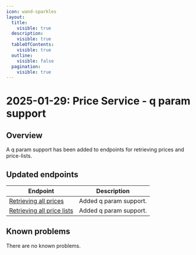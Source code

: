 ```yaml
---
icon: wand-sparkles
layout:
  title:
    visible: true
  description:
    visible: true
  tableOfContents:
    visible: true
  outline:
    visible: false
  pagination:
    visible: true
---
```


# 2025-01-29: Price Service - q param support

## Overview

A q param support has been added to endpoints for retrieving prices and price-lists. 

## Updated endpoints

| Endpoint                                                                 | Description                                                    |
| ----------------------------------------------------------------------   | ---------------------------------------------------------------|
| [Retrieving all prices](https://developer.emporix.io/api-references/api-guides-and-references/prices-and-taxes/price-service/api-reference/prices#get-price-tenant-prices) | Added q param support.                                     |
| [Retrieving all price lists](https://developer.emporix.io/api-references/api-guides-and-references/prices-and-taxes/price-service/api-reference/price-lists#get-price-tenant-price-lists)  | Added q param support. |


## Known problems

There are no known problems.
